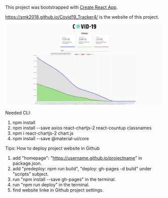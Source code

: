 This project was bootstrapped with [Create React App](https://github.com/facebook/create-react-app).

https://smk2018.github.io/Covid19_Tracker4/ is the website of this project.

![image](https://github.com/smk2018/Covid19_Tracker2/blob/main/Screen%20Shot%202020-10-11%20at%202.49.22%20AM.png)

Needed CLI:
1. npm install
2. npm install --save axios react-chartjs-2 react-countup classnames
3. npm i react-chartjs-2 chart.js
4. npm install --save @material-ui/core 


Tips: How to deploy project website in Github

1. add "homepage": "https://username.github.io/projectname" in package.json.
2. add "predeploy: npm run build", "deploy: gh-pages -d build" under "scripts" subject.
3. run "npm install --save gh-pages" in the terminal.
4. run "npm run deploy" in the terminal.
5. find website linke in Github project settings.
